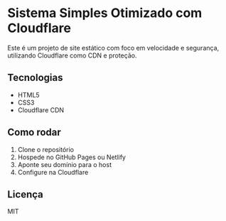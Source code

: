 # Sistema Simples Otimizado com Cloudflare

Este é um projeto de site estático com foco em velocidade e segurança, utilizando Cloudflare como CDN e proteção.

## Tecnologias

- HTML5
- CSS3
- Cloudflare CDN

## Como rodar

1. Clone o repositório
2. Hospede no GitHub Pages ou Netlify
3. Aponte seu domínio para o host
4. Configure na Cloudflare

## Licença

MIT
